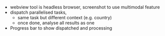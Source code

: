 * webview tool is headless browser, screenshot to use multimodal feature
* dispatch parallelised tasks, 
  * same task but different context (e.g. country)
  * once done, analyse all results as one
* Progress bar to show dispatched and processing